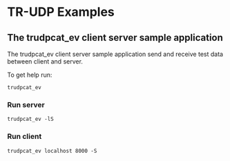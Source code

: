 # TR-UDP Examples

## The trudpcat_ev client server sample application

The trudpcat_ev client server sample application send and receive test data 
between client and server.

To get help run:

    trudpcat_ev 

### Run server

    trudpcat_ev -lS

### Run client

    trudpcat_ev localhost 8000 -S

